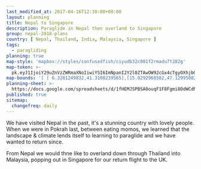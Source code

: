 ```yaml
---
last_modified_at: 2017-04-16T12:30:00+00:00
layout: planning
title: Nepal to Singapore
description: Paraglide in Nepal then overland to Singapore
group: nepal-2018-plans
country: [ Nepal, Thailand, India, Malaysia, Singapore ]
tags:
  - paragliding
planning: true
map-style: 'mapbox://styles/confusedfish/ciyudb32c001f2rmadu7t282g'
map-token: >-
  pk.eyJ1IjoiY29uZnVzZWRmaXNoIiwiYSI6ImNpanI2Y2l0ZTAwOW92cGx4cTgyOXhjbG4ifQ.MhCrf-rEph1cJq5n8A190Q
map-bounds: '[ [ 6.3281249832,41.3108239565],[15.0292968582,47.1299508251 ]]'
planning-sheet: >-
  https://docs.google.com/spreadsheets/d/1fHEMJSPBSA0ouqF1F8Fgmi8OdWCdNHYGP_WWWZ-fWww/edit?usp=sharing
published: true
sitemap:
  changefreq: daily
---
```


We have visited Nepal in the past, it's a stunning country with lovely people. 
When we were in Pokrah last, between eating momos, we learned that the landscape & climate lends itself to learning to paraglide and we have wanted to return since.

From Nepal we would thne like to overland down through Thailand into Malaysia, popping out in Singapore for our return flight to the UK.